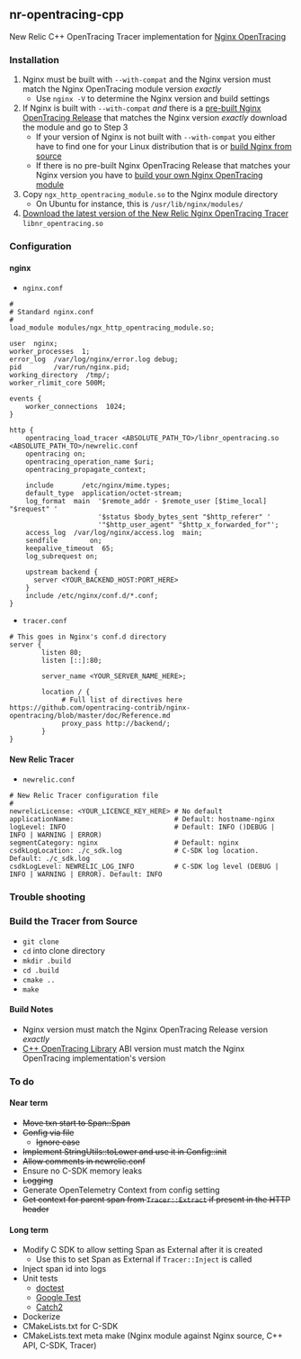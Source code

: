 ## nr-opentracing-cpp
New Relic C++ OpenTracing Tracer implementation for [Nginx OpenTracing](https://github.com/opentracing-contrib/nginx-opentracing)

### Installation
1. Nginx must be built with `--with-compat` and the Nginx version must match the Nginx OpenTracing module version _exactly_
   - Use `nginx -V` to determine the Nginx version and build settings
2. If Nginx is built with `--with-compat` _and_ there is a [pre-built Nginx OpenTracing Release](https://github.com/opentracing-contrib/nginx-opentracing/releases) that matches the Nginx version _exactly_ download the module and go to Step 3
   - If your version of Nginx is not built with `--with-compat` you either have to find one for your Linux distribution that is or [build Nginx from source](https://www.google.com/search?q=building+nginx+from+source&oq=building+nginx+from+source&aqs=chrome..69i57.4695j0j7&sourceid=chrome&ie=UTF-8) 
   - If there is no pre-built Nginx OpenTracing Release that matches your Nginx version you have to [build your own Nginx OpenTracing module](https://github.com/opentracing-contrib/nginx-opentracing#building-from-source)
3. Copy `ngx_http_opentracing_module.so` to the Nginx module directory
   - On Ubuntu for instance, this is `/usr/lib/nginx/modules/`
4. [Download the latest version of the New Relic Nginx OpenTracing Tracer](https://github.com/msummers/newrelic-opentracing-cpp/releases) `libnr_opentracing.so`

### Configuration
#### nginx
- `nginx.conf`
```
#
# Standard nginx.conf
#
load_module modules/ngx_http_opentracing_module.so;

user  nginx;
worker_processes  1;
error_log  /var/log/nginx/error.log debug;
pid        /var/run/nginx.pid;
working_directory  /tmp/;
worker_rlimit_core 500M;

events {
    worker_connections  1024;
}

http {
	opentracing_load_tracer <ABSOLUTE_PATH_TO>/libnr_opentracing.so  <ABSOLUTE_PATH_TO>/newrelic.conf
	opentracing on;
	opentracing_operation_name $uri;
	opentracing_propagate_context;

    include       /etc/nginx/mime.types;
    default_type  application/octet-stream;
    log_format  main  '$remote_addr - $remote_user [$time_local] "$request" '
                      '$status $body_bytes_sent "$http_referer" '
                      '"$http_user_agent" "$http_x_forwarded_for"';
    access_log  /var/log/nginx/access.log  main;
    sendfile        on;
    keepalive_timeout  65;
    log_subrequest on;

    upstream backend {
      server <YOUR_BACKEND_HOST:PORT_HERE>
    }
    include /etc/nginx/conf.d/*.conf;
}
```
- `tracer.conf`
```
# This goes in Nginx's conf.d directory
server {
        listen 80;
        listen [::]:80;

        server_name <YOUR_SERVER_NAME_HERE>;

        location / {
	         # Full list of directives here https://github.com/opentracing-contrib/nginx-opentracing/blob/master/doc/Reference.md
             proxy_pass http://backend/;
        }
}
```
#### New Relic Tracer
- `newrelic.conf`
```
# New Relic Tracer configuration file
#
newrelicLicense: <YOUR_LICENCE_KEY_HERE> # No default
applicationName:                         # Default: hostname-nginx
logLevel: INFO                           # Default: INFO ()DEBUG | INFO | WARNING | ERROR)
segmentCategory: nginx                   # Default: nginx
csdkLogLocation: ./c_sdk.log             # C-SDK log location. Default: ./c_sdk.log
csdkLogLevel: NEWRELIC_LOG_INFO          # C-SDK log level (DEBUG | INFO | WARNING | ERROR). Default: INFO
```
### Trouble shooting

### Build the Tracer from Source
- `git clone`
- `cd` into clone directory
- `mkdir .build`
- `cd .build`
- `cmake ..`
- `make`
#### Build Notes
- Nginx version must match the Nginx OpenTracing Release version _exactly_
- [C++ OpenTracing Library](https://github.com/opentracing/opentracing-cpp) ABI version must match the Nginx OpenTracing implementation's version


### To do
#### Near term
- ~~Move txn start to Span::Span~~
- ~~Config via file~~
  - ~~Ignore case~~
- ~~Implement StringUtils::toLower and use it in Config::init~~
- ~~Allow comments in newrelic.conf~~
- Ensure no C-SDK memory leaks
- ~~Logging~~
- Generate OpenTelemetry Context from config setting
- ~~Get context for parent span from `Tracer::Extract` if present in the HTTP header~~
#### Long term
- Modify C SDK to allow setting Span as External after it is created
  - Use this to set Span as External if `Tracer::Inject` is called
- Inject span id into logs
- Unit tests
  - [doctest](https://github.com/onqtam/doctest)
  - [Google Test](https://github.com/google/googletest)
  - [Catch2](https://github.com/catchorg/Catch2)
- Dockerize
- CMakeLists.txt for C-SDK
- CMakeLists.text meta make (Nginx module against Nginx source, C++ API, C-SDK, Tracer)
